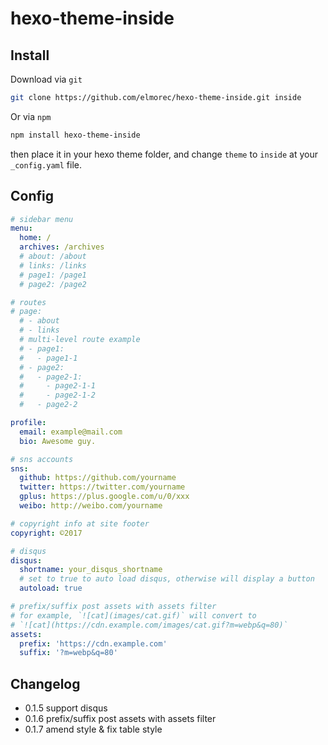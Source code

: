# hexo-theme-inside

## Install

Download via `git`

```bash
git clone https://github.com/elmorec/hexo-theme-inside.git inside
```

Or via `npm`

```bash
npm install hexo-theme-inside
```

then place it in your hexo theme folder, and change `theme` to `inside` at your `_config.yaml` file.

## Config
```yaml
# sidebar menu
menu:
  home: /
  archives: /archives
  # about: /about
  # links: /links
  # page1: /page1
  # page2: /page2

# routes
# page:
  # - about
  # - links
  # multi-level route example
  # - page1:
  #   - page1-1
  # - page2:
  #   - page2-1:
  #     - page2-1-1
  #     - page2-1-2
  #   - page2-2

profile:
  email: example@mail.com
  bio: Awesome guy.

# sns accounts
sns:
  github: https://github.com/yourname
  twitter: https://twitter.com/yourname
  gplus: https://plus.google.com/u/0/xxx
  weibo: http://weibo.com/yourname

# copyright info at site footer
copyright: ©2017

# disqus
disqus:
  shortname: your_disqus_shortname
  # set to true to auto load disqus, otherwise will display a button
  autoload: true

# prefix/suffix post assets with assets filter
# for example, `![cat](images/cat.gif)` will convert to
# `![cat](https://cdn.example.com/images/cat.gif?m=webp&q=80)`
assets:
  prefix: 'https://cdn.example.com'
  suffix: '?m=webp&q=80'
```

## Changelog
- 0.1.5 support disqus
- 0.1.6 prefix/suffix post assets with assets filter
- 0.1.7 amend style & fix table style